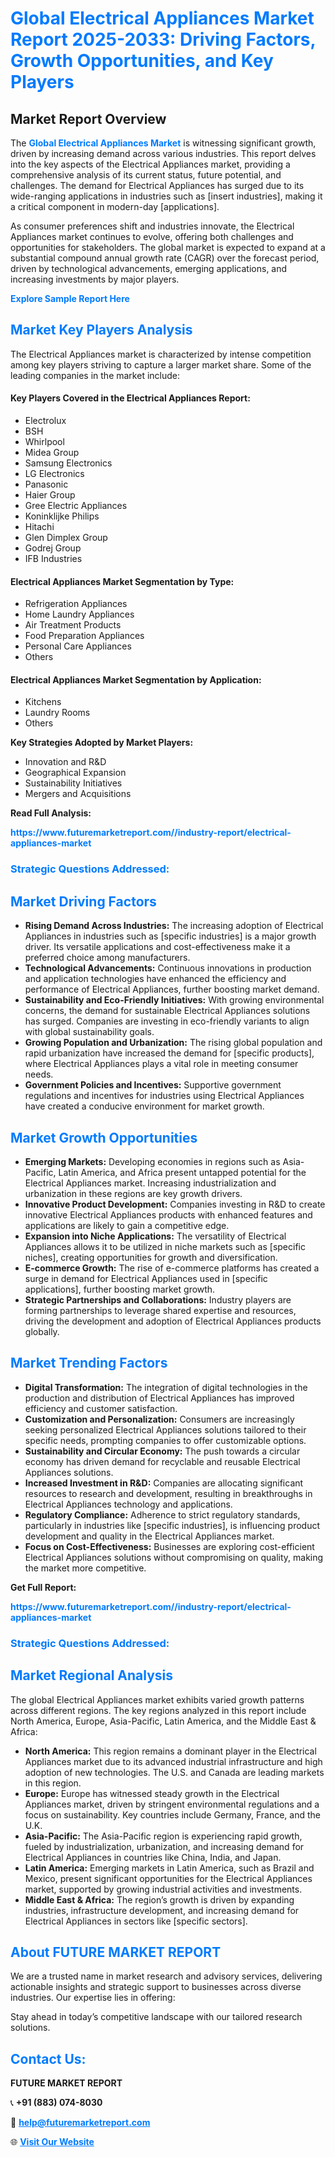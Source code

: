<h1 style="color: #007BFF;">Global Electrical Appliances Market Report 2025-2033: Driving Factors, Growth Opportunities, and Key Players</h1>

<section id="overview">
<h2>Market Report Overview</h2>
<p>The <a href="https://www.futuremarketreport.com//industry-report/electrical-appliances-market" style="color: #007BFF; text-decoration: none;"><strong>Global Electrical Appliances Market</strong></a> is witnessing significant growth, driven by increasing demand across various industries. This report delves into the key aspects of the Electrical Appliances market, providing a comprehensive analysis of its current status, future potential, and challenges. The demand for Electrical Appliances has surged due to its wide-ranging applications in industries such as [insert industries], making it a critical component in modern-day [applications].</p>
<p>As consumer preferences shift and industries innovate, the Electrical Appliances market continues to evolve, offering both challenges and opportunities for stakeholders. The global market is expected to expand at a substantial compound annual growth rate (CAGR) over the forecast period, driven by technological advancements, emerging applications, and increasing investments by major players.</p>
</section>

<section id="overview">
<p><a href="https://www.futuremarketreport.com//request-sample/reportId=49584" style="color: #007BFF; text-decoration: none;"><strong>Explore Sample Report Here</strong></a></p>
</section>

<section id="key-players">
<h2 style="color: #007BFF;">Market Key Players Analysis</h2>
<p>The Electrical Appliances market is characterized by intense competition among key players striving to capture a larger market share. Some of the leading companies in the market include:</p>
<h4>Key Players Covered in the Electrical Appliances Report:</h4>
<ul><li>Electrolux</li><li>BSH</li><li>Whirlpool</li><li>Midea Group</li><li>Samsung Electronics</li><li>LG Electronics</li><li>Panasonic</li><li>Haier Group</li><li>Gree Electric Appliances</li><li>Koninklijke Philips</li><li>Hitachi</li><li>Glen Dimplex Group</li><li>Godrej Group</li><li>IFB Industries</li></ul>
<h4>Electrical Appliances Market Segmentation by Type:</h4>
<ul><li>Refrigeration Appliances</li><li>Home Laundry Appliances</li><li>Air Treatment Products</li><li>Food Preparation Appliances</li><li>Personal Care Appliances</li><li>Others</li></ul>

<h4>Electrical Appliances Market Segmentation by Application:</h4>
<ul><li>Kitchens</li><li>Laundry Rooms</li><li>Others</li></ul>
<p><strong>Key Strategies Adopted by Market Players:</strong></p>
<ul>
<li>Innovation and R&D</li>
<li>Geographical Expansion</li>
<li>Sustainability Initiatives</li>
<li>Mergers and Acquisitions</li>
</ul>
</section>

<section>
<p><strong>Read Full Analysis: </strong></p><a href="https://www.futuremarketreport.com//industry-report/electrical-appliances-market" style="color: #007BFF; text-decoration: none;"><strong>https://www.futuremarketreport.com//industry-report/electrical-appliances-market</strong></a>
<h3 style="color: #007BFF;">Strategic Questions Addressed:</h3>
</section>

<section id="driving-factors">
<h2 style="color: #007BFF;">Market Driving Factors</h2>
<ul>
<li><strong>Rising Demand Across Industries:</strong> The increasing adoption of Electrical Appliances in industries such as [specific industries] is a major growth driver. Its versatile applications and cost-effectiveness make it a preferred choice among manufacturers.</li>
<li><strong>Technological Advancements:</strong> Continuous innovations in production and application technologies have enhanced the efficiency and performance of Electrical Appliances, further boosting market demand.</li>
<li><strong>Sustainability and Eco-Friendly Initiatives:</strong> With growing environmental concerns, the demand for sustainable Electrical Appliances solutions has surged. Companies are investing in eco-friendly variants to align with global sustainability goals.</li>
<li><strong>Growing Population and Urbanization:</strong> The rising global population and rapid urbanization have increased the demand for [specific products], where Electrical Appliances plays a vital role in meeting consumer needs.</li>
<li><strong>Government Policies and Incentives:</strong> Supportive government regulations and incentives for industries using Electrical Appliances have created a conducive environment for market growth.</li>
</ul>
</section>

<section id="growth-opportunities">
<h2 style="color: #007BFF;">Market Growth Opportunities</h2>
<ul>
<li><strong>Emerging Markets:</strong> Developing economies in regions such as Asia-Pacific, Latin America, and Africa present untapped potential for the Electrical Appliances market. Increasing industrialization and urbanization in these regions are key growth drivers.</li>
<li><strong>Innovative Product Development:</strong> Companies investing in R&D to create innovative Electrical Appliances products with enhanced features and applications are likely to gain a competitive edge.</li>
<li><strong>Expansion into Niche Applications:</strong> The versatility of Electrical Appliances allows it to be utilized in niche markets such as [specific niches], creating opportunities for growth and diversification.</li>
<li><strong>E-commerce Growth:</strong> The rise of e-commerce platforms has created a surge in demand for Electrical Appliances used in [specific applications], further boosting market growth.</li>
<li><strong>Strategic Partnerships and Collaborations:</strong> Industry players are forming partnerships to leverage shared expertise and resources, driving the development and adoption of Electrical Appliances products globally.</li>
</ul>
</section>

<section id="trending-factors">
<h2 style="color: #007BFF;">Market Trending Factors</h2>
<ul>
<li><strong>Digital Transformation:</strong> The integration of digital technologies in the production and distribution of Electrical Appliances has improved efficiency and customer satisfaction.</li>
<li><strong>Customization and Personalization:</strong> Consumers are increasingly seeking personalized Electrical Appliances solutions tailored to their specific needs, prompting companies to offer customizable options.</li>
<li><strong>Sustainability and Circular Economy:</strong> The push towards a circular economy has driven demand for recyclable and reusable Electrical Appliances solutions.</li>
<li><strong>Increased Investment in R&D:</strong> Companies are allocating significant resources to research and development, resulting in breakthroughs in Electrical Appliances technology and applications.</li>
<li><strong>Regulatory Compliance:</strong> Adherence to strict regulatory standards, particularly in industries like [specific industries], is influencing product development and quality in the Electrical Appliances market.</li>
<li><strong>Focus on Cost-Effectiveness:</strong> Businesses are exploring cost-efficient Electrical Appliances solutions without compromising on quality, making the market more competitive.</li>
</ul>
</section>

<section>
<p><strong>Get Full Report: </strong></p><a href="https://www.futuremarketreport.com//industry-report/electrical-appliances-market" style="color: #007BFF; text-decoration: none;"><strong>https://www.futuremarketreport.com//industry-report/electrical-appliances-market</strong></a>
<h3 style="color: #007BFF;">Strategic Questions Addressed:</h3>
</section>


<section id="regional-analysis">
<h2 style="color: #007BFF;">Market Regional Analysis</h2>
<p>The global Electrical Appliances market exhibits varied growth patterns across different regions. The key regions analyzed in this report include North America, Europe, Asia-Pacific, Latin America, and the Middle East & Africa:</p>
<ul>
<li><strong>North America:</strong> This region remains a dominant player in the Electrical Appliances market due to its advanced industrial infrastructure and high adoption of new technologies. The U.S. and Canada are leading markets in this region.</li>
<li><strong>Europe:</strong> Europe has witnessed steady growth in the Electrical Appliances market, driven by stringent environmental regulations and a focus on sustainability. Key countries include Germany, France, and the U.K.</li>
<li><strong>Asia-Pacific:</strong> The Asia-Pacific region is experiencing rapid growth, fueled by industrialization, urbanization, and increasing demand for Electrical Appliances in countries like China, India, and Japan.</li>
<li><strong>Latin America:</strong> Emerging markets in Latin America, such as Brazil and Mexico, present significant opportunities for the Electrical Appliances market, supported by growing industrial activities and investments.</li>
<li><strong>Middle East & Africa:</strong> The region’s growth is driven by expanding industries, infrastructure development, and increasing demand for Electrical Appliances in sectors like [specific sectors].</li>
</ul>
</section>

<footer>
<h2 style="color: #007BFF;">About FUTURE MARKET REPORT</h2>
<p>We are a trusted name in market research and advisory services, delivering actionable insights and strategic support to businesses across diverse industries. Our expertise lies in offering:</p>

<p>Stay ahead in today’s competitive landscape with our tailored research solutions.</p>

<h2 style="color: #007BFF;">Contact Us:</h2>
<p><strong>FUTURE MARKET REPORT</strong></p>
<p>📞 <strong>+91 (883) 074-8030</strong></p>
<p>📧 <strong><a href="mailto:help@futuremarketreport.com" style="color: #007BFF;">help@futuremarketreport.com</a></strong></p>
<p>🌐 <strong><a href="https://www.futuremarketreport.com/" style="color: #007BFF;">Visit Our Website</a></strong></p>
</footer>